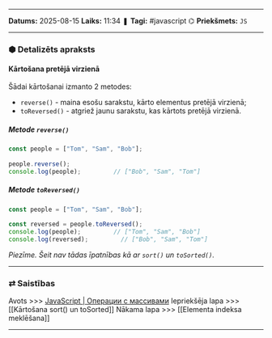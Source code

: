 ___

**Datums:** 2025-08-15
**Laiks:** 11:34
❚ **Tagi:** #javascript 
⌬ **Priekšmets:**  `JS`

---
### ⬢ Detalizēts apraksts
#### Kārtošana pretējā virzienā

Šādai kārtošanai izmanto 2 metodes:

- `reverse()` - maina esošu sarakstu, kārto elementus pretējā virzienā;
- `toReversed()` - atgriež jaunu sarakstu, kas kārtots pretējā virzienā.

##### Metode `reverse()`

```js
const people = ["Tom", "Sam", "Bob"];
 
people.reverse();
console.log(people);         // ["Bob", "Sam", "Tom"]
```

##### Metode `toReversed()`

```js
const people = ["Tom", "Sam", "Bob"];
 
const reversed = people.toReversed();
console.log(people);         // ["Tom", "Sam", "Bob"]
console.log(reversed);         // ["Bob", "Sam", "Tom"]
```

*Piezīme. Šeit nav tādas īpatnības kā ar `sort()` un `toSorted()`.*

---
### ⇄ Saistības

Avots >>> [JavaScript \| Операции с массивами](https://metanit.com/web/javascript/5.7.php)
Iepriekšēja lapa >>> [[Kārtošana sort() un toSorted]]
Nākama lapa >>> [[Elementa indeksa meklēšana]]

---